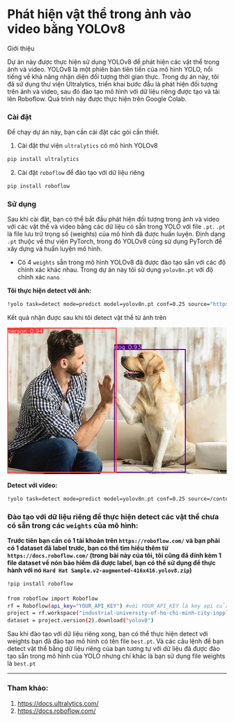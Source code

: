 # Phát hiện vật thể trong ảnh vào video bằng YOLOv8
Giới thiệu

Dự án này được thực hiện sử dụng YOLOv8 để phát hiện các vật thể trong ảnh và video. YOLOv8 là một phiên bản tiên tiến của mô hình YOLO, nổi tiếng về khả năng nhận diện đối tượng thời gian thực. Trong dự án này, tôi đã sử dụng thư viện Ultralytics, triển khai bước đầu là phát hiện đối tượng trên ảnh và video, sau đó đào tạo mô hình với dữ liệu riêng được tạo và tải lên Roboflow. Quá trình này được thực hiện trên Google Colab.

### Cài đặt
Để chạy dự án này, bạn cần cài đặt các gói cần thiết.
1. Cài đặt thư viện `ultralytics` có mô hình YOLOv8 
```bash
pip install ultralytics
```
2. Cài đặt `roboflow` để đào tạo với dữ liệu riêng
```bash
pip install roboflow
```
### Sử dụng
Sau khi cài đặt, bạn có thể bắt đầu phát hiện đối tượng trong ảnh và video với các vật thể và video bằng các dữ liệu có sẵn trong YOLO với file `.pt`. `.pt` là file lưu trữ trọng số (weights) của mô hình đã được huấn luyện. Định dạng `.pt` thuộc về thư viện PyTorch, trong đó YOLOv8 cũng sử dụng PyTorch để xây dựng và huấn luyện mô hình.

- Có 4 `weights` sẵn trong mô hình YOLOv8 đã được đào tạo sẵn với các độ chính xác khác nhau. Trong dự án này tôi sử dụng `yolov8n.pt` với độ chính xác `nano`

**Tôi thực hiện detect với ảnh:**
```bash
!yolo task=detect mode=predict model=yolov8n.pt conf=0.25 source="https://www.akc.org/wp-content/uploads/2017/12/Yellow-Lab-High-Five.jpg"
```
Kết quả nhận được sau khi tôi detect vật thể từ ảnh trên

![Alt text](./results/image.jpg)

**Detect với video:**
```bash
!yolo task=detect mode=predict model=yolov8n.pt conf=0.25 source=/content/drive/MyDrive/source_1.mp4
```
### Đào tạo với dữ liệu riêng để thực hiện detect các vật thể chưa có sẵn trong các `weights` của mô hình:
**Trước tiên bạn cần có 1 tài khoản trên `https://roboflow.com/` và bạn phải có 1 dataset đã label trước, bạn có thể tìm hiểu thêm từ `https://docs.roboflow.com/` (trong bài này của tôi, tôi cũng đã đính kèm 1 file dataset về nón bảo hiểm đã được label, bạn có thể sử dụng để thực hành với nó `Hard Hat Sample.v2-augmented-416x416.yolov8.zip`)**
```bash
!pip install roboflow

from roboflow import Roboflow
rf = Roboflow(api_key="YOUR_API_KEY") #với YOUR_API_KEY là key api của bạn mà roboflow cấp
project = rf.workspace("industrial-university-of-ho-chi-minh-city-inppl").project("helmet-ttnt-luat-dep-trai")
dataset = project.version(2).download("yolov8")
```

Sau khi đào tạo với dữ liệu riêng xong, bạn có thể thực hiện detect với weights bạn đã đào tạo mô hình có tên file `best.pt`. Và các câu lệnh để bạn detect vật thể bằng dữ liệu riêng của bạn tương tự với dữ liệu đã được đào tạo sẵn trong mô hình của YOLO nhưng chỉ khác là bạn sử dụng file weights là `best.pt`

--------------
### Tham khảo:
1. https://docs.ultralytics.com/
2. https://docs.roboflow.com/